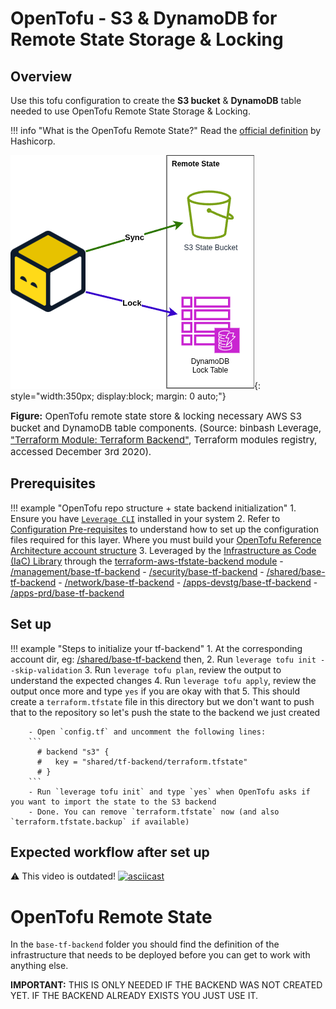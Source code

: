 # OpenTofu - S3 & DynamoDB for Remote State Storage & Locking

## Overview
Use this tofu configuration to create the **S3 bucket** & **DynamoDB** table needed to use OpenTofu Remote State Storage & Locking.

!!! info "What is the OpenTofu Remote State?"
    Read the [official definition](https://opentofu.org/docs/language/state/remote/) by Hashicorp.

![leverage-ref-arch-tf](/assets/images/diagrams/opentofu-aws-s3-backend.png "Leverage"){: style="width:350px; display:block; margin: 0 auto;"}

<figcaption style="font-size:15px">
<b>Figure:</b> OpenTofu remote state store & locking necessary AWS S3 bucket and DynamoDB table components.
(Source: binbash Leverage, 
<a href="https://registry.terraform.io/modules/binbashar/tfstate-backend/aws/latest">
"Terraform Module: Terraform Backend"</a>,
Terraform modules registry, accessed December 3rd 2020).
</figcaption>

## Prerequisites

!!! example "OpenTofu repo structure + state backend initialization"
    1. Ensure you have [`Leverage CLI`](/user-guide/leverage-cli/overview.md) installed in your system
    2. Refer to [Configuration Pre-requisites](./configuration.md) to understand how to set up the
      configuration files required for this layer. Where you must build your
      [OpenTofu Reference Architecture account structure](features/organization/overview.md)
    3. Leveraged by the [Infrastructure as Code (IaC) Library](/user-guide/infra-as-code-library/overview.md) through the
     [terraform-aws-tfstate-backend module](https://registry.terraform.io/modules/binbashar/tfstate-backend/aws/latest)
        - [/management/base-tf-backend](https://github.com/binbashar/le-tf-infra-aws/tree/master/root/us-east-1/base-tf-backend)
        - [/security/base-tf-backend](https://github.com/binbashar/le-tf-infra-aws/tree/master/security/us-east-1/base-tf-backend)
        - [/shared/base-tf-backend](https://github.com/binbashar/le-tf-infra-aws/tree/master/shared/us-east-1/base-tf-backend)
        - [/network/base-tf-backend](https://github.com/binbashar/le-tf-infra-aws/tree/master/network/us-east-1/base-tf-backend)
        - [/apps-devstg/base-tf-backend](https://github.com/binbashar/le-tf-infra-aws/tree/master/us-east-1/apps-devstg/base-tf-backend)
        - [/apps-prd/base-tf-backend](https://github.com/binbashar/le-tf-infra-aws/tree/master/apps-prd/us-east-1/base-tf-backend)

## Set up

!!! example "Steps to initialize your tf-backend"
    1. At the corresponding account dir, 
      eg: [/shared/base-tf-backend](https://github.com/binbashar/le-tf-infra-aws/tree/master/shared/us-east-1/base-tf-backend) then,
    2. Run `leverage tofu init --skip-validation`
    3. Run `leverage tofu plan`, review the output to understand the expected changes
    4. Run `leverage tofu apply`, review the output once more and type `yes` if you are okay with that
    5. This should create a `terraform.tfstate` file in this directory but we don't want to push that to the repository so 
      let's push the state to the backend we just created

        - Open `config.tf` and uncomment the following lines:
        ```
          # backend "s3" {
          #   key = "shared/tf-backend/terraform.tfstate"
          # }
        ```
        - Run `leverage tofu init` and type `yes` when OpenTofu asks if you want to import the state to the S3 backend
        - Done. You can remove `terraform.tfstate` now (and also `terraform.tfstate.backup` if available)

## Expected workflow after set up 
:warning: This video is outdated!
[![asciicast](https://asciinema.org/a/377220.svg)](https://asciinema.org/a/377220)

# OpenTofu Remote State
In the `base-tf-backend` folder you should find the definition of the infrastructure that needs to be deployed before 
you can get to work with anything else.

**IMPORTANT:** THIS IS ONLY NEEDED IF THE BACKEND WAS NOT CREATED YET. IF THE BACKEND ALREADY EXISTS YOU JUST USE IT.
